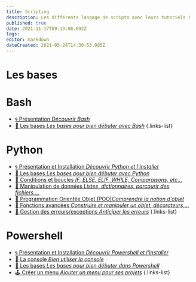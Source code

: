 ```yaml
---
title: Scripting
description: Les différents langage de scripts avec leurs tutoriels !
published: true
date: 2021-11-17T09:13:08.692Z
tags: 
editor: markdown
dateCreated: 2021-05-24T14:30:53.085Z
---
```


# Les bases 

# Bash
- [🌀 Présentation *Découvrir Bash*](/Scripting/Bash/Présentation)
 - [💎 Les bases *Les bases pour bien débuter avec Bash*](/Scripting/Bash/Bases)
{.links-list}

# Python 
- [🌀 Présentation et Installation *Découvrir Python et l'installer*](/Scripting/Python/Présentation-Installation)
 - [💎 Les bases *Les bases pour bien débuter avec Python*](/Scripting/Python/Bases)
 - [💎 Conditions et boucles *IF, ELSE, ELIF, WHILE, Comparaisons, etc...*](/Scripting/Python/Conditions-Boucles)
 - [💎 Manipulation de données *Listes, dictionnaires, parcourir des fichiers,...*](/Scripting/Python/Manip-donnees)
  - [💎 Programmation Orientée Objet (POO)*Comprendre la notion d'objet*](/Scripting/Python/POO)
 - [💎 Fonctions avancées *Construire et manipuler un objet, décorateurs,...*](/Scripting/Python/Fonctions-Avancées)
  - [💎 Gestion des erreurs/exceptions *Anticiper les erreurs*](/Scripting/Python/exceptions)
{.links-list}

# Powershell
 - [🌀 Présentation et Installation *Découvrir Powershell et l'installer*](/Scripting/Powershell/Présentation-Installation)
 - [💠 La console *Bien utiliser la console*](/Scripting/Powershell/Console) 
 - [💎 Les bases *Les bases pour bien débuter dans Powershell*](/Scripting/Powershell/Bases)
 - [🕹️ Créer un menu *Ajouter un menu pour ses projets*](/Scripting/Powershell/Menu)
{.links-list}